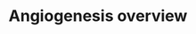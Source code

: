 ---
annotations:
- type: Pathway Ontology
  value: growth factor signaling pathway
authors:
- Helix
- MaintBot
- Susan
- MartijnVanIersel
- Egonw
- L Dupuis
description: Overview of processes involved in the development of angiogenesis in
  humans.
last-edited: 2020-06-25
organisms:
- Homo sapiens
redirect_from:
- /index.php/Pathway:WP1993
- /instance/WP1993
schema-jsonld:
- '@context': https://schema.org/
  '@id': https://wikipathways.github.io/pathways/WP1993.html
  '@type': Dataset
  creator:
    '@type': Organization
    name: WikiPathways
  description: Overview of processes involved in the development of angiogenesis in
    humans.
  keywords:
  - PTPN11
  - PHD
  - DAG1
  - hypoxia
  - AKT1
  - PXN
  - WASP
  - SHB
  - TEK
  - MAPK1
  - PLCG1
  - ATF2
  - PIK3CD
  - SOS1
  - Dia1
  - PDPK1
  - NOS3
  - APC
  - SLIT2
  - GRB2
  - VHL
  - CRK
  - PIP3
  - urokinase-plasminogen activator
  - MMPs
  - IP3
  - ANGPT1
  - STAT3
  - SEMA3A
  - KDR
  - PIP2
  - HIF2-alpha
  - IQGAP1
  - MAPK8
  - GRB7
  - CDC42
  - STAT5
  - MAP2K6
  - SEMA4A
  - NRP1
  - TIMP4
  - NADPH oxidase 2
  - NOX4
  - TIMP2
  - MMP14
  - VEGFA
  - MAP3K7
  - DOK2
  - MTOR
  - ROBO1
  - SHC1
  - MMP9
  - ROBO4
  - PAK1
  - Ras GAP
  - SRC
  - MAP2K4
  - PLXND1
  - MAP2K1
  - OH
  - FGFR1
  - PI3K
  - RAC1
  - FAK
  - PLD
  - PRKCA
  - ERK 1/2 MAPK
  - NCK1
  - MAPK14
  - MAPK11
  - RAF1
  - MMP2
  - BMX
  - ELK1
  - PLC-gamma
  - Ras
  - RAS
  - PLA2G1B
  - MMP12
  - FGF1
  - GRB14
  - 'NO'
  - Thrombin
  - FRS2
  - pUb
  - IP2
  - BAD
  license: CC0
  name: Angiogenesis overview
seo: CreativeWork
title: Angiogenesis overview
wpid: WP1993
---